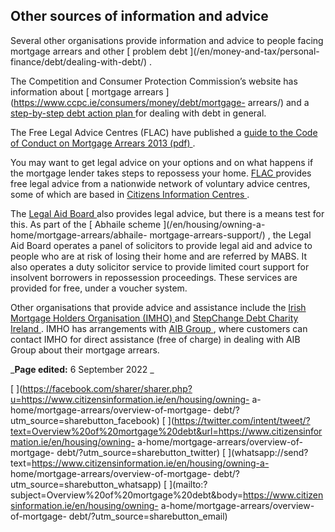 ##  Other sources of information and advice

Several other organisations provide information and advice to people facing
mortgage arrears and other [ problem debt ](/en/money-and-tax/personal-
finance/debt/dealing-with-debt/) .

The Competition and Consumer Protection Commission’s website has information
about [ mortgage arrears ](https://www.ccpc.ie/consumers/money/debt/mortgage-
arrears/) and a [ step-by-step debt action plan
](https://www.ccpc.ie/consumers/money/debt/debt-action-plan/) for dealing with
debt in general.

The Free Legal Advice Centres (FLAC) have published a [ guide to the Code of
Conduct on Mortgage Arrears 2013 (pdf)
](http://www.flac.ie/download/pdf/moving_out_of_mortgage_arrears_online_version_finaloct2013.pdf)
.

You may want to get legal advice on your options and on what happens if the
mortgage lender takes steps to repossess your home. [ FLAC
](http://www.flac.ie/) provides free legal advice from a nationwide network of
voluntary advice centres, some of which are based in [ Citizens Information
Centres ](http://centres.citizensinformation.ie/) .

The [ Legal Aid Board ](/en/justice/legal-aid-and-advice/legal-aid-board/)
also provides legal advice, but there is a means test for this. As part of the
[ Abhaile scheme ](/en/housing/owning-a-home/mortgage-arrears/abhaile-
mortgage-arrears-support/) , the Legal Aid Board operates a panel of
solicitors to provide legal aid and advice to people who are at risk of losing
their home and are referred by MABS. It also operates a duty solicitor service
to provide limited court support for insolvent borrowers in repossession
proceedings. These services are provided for free, under a voucher system.

Other organisations that provide advice and assistance include the [ Irish
Mortgage Holders Organisation (IMHO) ](https://www.mortgageholders.ie/) and [
StepChange Debt Charity Ireland ](https://www.stepchange.org/) . IMHO has
arrangements with [ AIB Group ](https://www.mortgageholders.ie/fees/) , where
customers can contact IMHO for direct assistance (free of charge) in dealing
with AIB Group about their mortgage arrears.

_**Page edited:** 6 September 2022 _

[
](https://facebook.com/sharer/sharer.php?u=https://www.citizensinformation.ie/en/housing/owning-
a-home/mortgage-arrears/overview-of-mortgage-
debt/?utm_source=sharebutton_facebook) [
](https://twitter.com/intent/tweet/?text=Overview%20of%20mortgage%20debt&url=https://www.citizensinformation.ie/en/housing/owning-
a-home/mortgage-arrears/overview-of-mortgage-
debt/?utm_source=sharebutton_twitter) [
](whatsapp://send?text=https://www.citizensinformation.ie/en/housing/owning-a-
home/mortgage-arrears/overview-of-mortgage-
debt/?utm_source=sharebutton_whatsapp) [
](mailto:?subject=Overview%20of%20mortgage%20debt&body=https://www.citizensinformation.ie/en/housing/owning-
a-home/mortgage-arrears/overview-of-mortgage-
debt/?utm_source=sharebutton_email) [ ](javascript:void\(0\))
